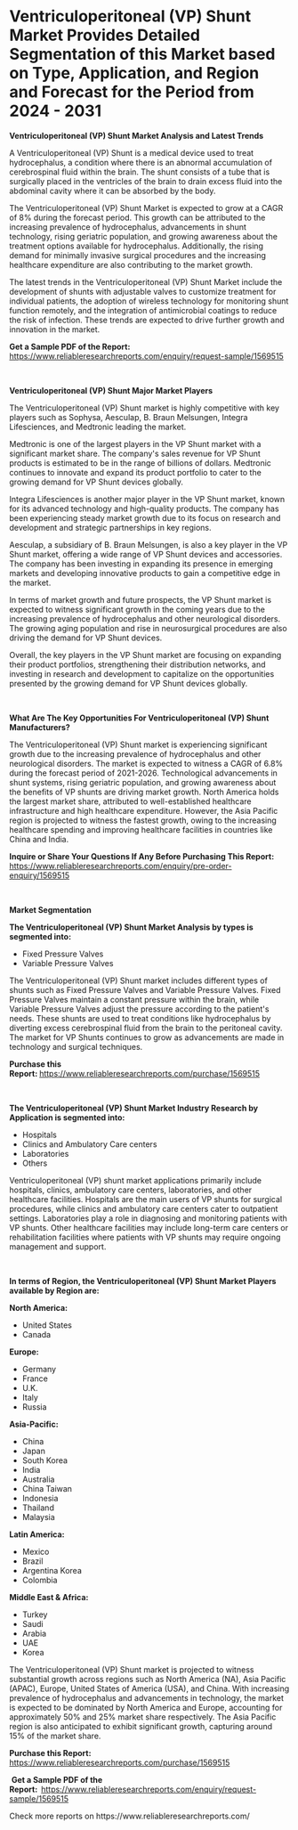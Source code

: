 <p><h1>Ventriculoperitoneal (VP) Shunt Market Provides Detailed Segmentation of this Market based on Type, Application, and Region and Forecast for the Period from 2024 - 2031</h1></p><p><strong>Ventriculoperitoneal (VP) Shunt Market Analysis and Latest Trends</strong></p>
<p><p>A Ventriculoperitoneal (VP) Shunt is a medical device used to treat hydrocephalus, a condition where there is an abnormal accumulation of cerebrospinal fluid within the brain. The shunt consists of a tube that is surgically placed in the ventricles of the brain to drain excess fluid into the abdominal cavity where it can be absorbed by the body.</p><p>The Ventriculoperitoneal (VP) Shunt Market is expected to grow at a CAGR of 8% during the forecast period. This growth can be attributed to the increasing prevalence of hydrocephalus, advancements in shunt technology, rising geriatric population, and growing awareness about the treatment options available for hydrocephalus. Additionally, the rising demand for minimally invasive surgical procedures and the increasing healthcare expenditure are also contributing to the market growth.</p><p>The latest trends in the Ventriculoperitoneal (VP) Shunt Market include the development of shunts with adjustable valves to customize treatment for individual patients, the adoption of wireless technology for monitoring shunt function remotely, and the integration of antimicrobial coatings to reduce the risk of infection. These trends are expected to drive further growth and innovation in the market.</p></p>
<p><strong>Get a Sample PDF of the Report:&nbsp;</strong> <a href="https://www.reliableresearchreports.com/enquiry/request-sample/1569515">https://www.reliableresearchreports.com/enquiry/request-sample/1569515</a></p>
<p>&nbsp;</p>
<p><strong>Ventriculoperitoneal (VP) Shunt Major Market Players</strong></p>
<p><p>The Ventriculoperitoneal (VP) Shunt market is highly competitive with key players such as Sophysa, Aesculap, B. Braun Melsungen, Integra Lifesciences, and Medtronic leading the market.</p><p>Medtronic is one of the largest players in the VP Shunt market with a significant market share. The company's sales revenue for VP Shunt products is estimated to be in the range of billions of dollars. Medtronic continues to innovate and expand its product portfolio to cater to the growing demand for VP Shunt devices globally.</p><p>Integra Lifesciences is another major player in the VP Shunt market, known for its advanced technology and high-quality products. The company has been experiencing steady market growth due to its focus on research and development and strategic partnerships in key regions.</p><p>Aesculap, a subsidiary of B. Braun Melsungen, is also a key player in the VP Shunt market, offering a wide range of VP Shunt devices and accessories. The company has been investing in expanding its presence in emerging markets and developing innovative products to gain a competitive edge in the market.</p><p>In terms of market growth and future prospects, the VP Shunt market is expected to witness significant growth in the coming years due to the increasing prevalence of hydrocephalus and other neurological disorders. The growing aging population and rise in neurosurgical procedures are also driving the demand for VP Shunt devices.</p><p>Overall, the key players in the VP Shunt market are focusing on expanding their product portfolios, strengthening their distribution networks, and investing in research and development to capitalize on the opportunities presented by the growing demand for VP Shunt devices globally.</p></p>
<p>&nbsp;</p>
<p><strong>What Are The Key Opportunities For Ventriculoperitoneal (VP) Shunt Manufacturers?</strong></p>
<p><p>The Ventriculoperitoneal (VP) Shunt market is experiencing significant growth due to the increasing prevalence of hydrocephalus and other neurological disorders. The market is expected to witness a CAGR of 6.8% during the forecast period of 2021-2026. Technological advancements in shunt systems, rising geriatric population, and growing awareness about the benefits of VP shunts are driving market growth. North America holds the largest market share, attributed to well-established healthcare infrastructure and high healthcare expenditure. However, the Asia Pacific region is projected to witness the fastest growth, owing to the increasing healthcare spending and improving healthcare facilities in countries like China and India.</p></p>
<p><strong>Inquire or Share Your Questions If Any Before Purchasing This Report:</strong> <a href="https://www.reliableresearchreports.com/enquiry/pre-order-enquiry/1569515">https://www.reliableresearchreports.com/enquiry/pre-order-enquiry/1569515</a></p>
<p>&nbsp;</p>
<p><strong>Market Segmentation</strong></p>
<p><strong>The Ventriculoperitoneal (VP) Shunt Market Analysis by types is segmented into:</strong></p>
<p><ul><li>Fixed Pressure Valves</li><li>Variable Pressure Valves</li></ul></p>
<p><p>The Ventriculoperitoneal (VP) Shunt market includes different types of shunts such as Fixed Pressure Valves and Variable Pressure Valves. Fixed Pressure Valves maintain a constant pressure within the brain, while Variable Pressure Valves adjust the pressure according to the patient's needs. These shunts are used to treat conditions like hydrocephalus by diverting excess cerebrospinal fluid from the brain to the peritoneal cavity. The market for VP Shunts continues to grow as advancements are made in technology and surgical techniques.</p></p>
<p><strong>Purchase this Report:&nbsp;</strong><a href="https://www.reliableresearchreports.com/purchase/1569515">https://www.reliableresearchreports.com/purchase/1569515</a></p>
<p>&nbsp;</p>
<p><strong>The Ventriculoperitoneal (VP) Shunt Market Industry Research by Application is segmented into:</strong></p>
<p><ul><li>Hospitals</li><li>Clinics and Ambulatory Care centers</li><li>Laboratories</li><li>Others</li></ul></p>
<p><p>Ventriculoperitoneal (VP) shunt market applications primarily include hospitals, clinics, ambulatory care centers, laboratories, and other healthcare facilities. Hospitals are the main users of VP shunts for surgical procedures, while clinics and ambulatory care centers cater to outpatient settings. Laboratories play a role in diagnosing and monitoring patients with VP shunts. Other healthcare facilities may include long-term care centers or rehabilitation facilities where patients with VP shunts may require ongoing management and support.</p></p>
<p>&nbsp;</p>
<p><strong>In terms of Region, the Ventriculoperitoneal (VP) Shunt Market Players available by Region are:</strong></p>
<p>
    <p> <strong> North America: </strong>
        <ul>
            <li>United States</li>
            <li>Canada</li>
        </ul>
        </p> 
    <p> <strong> Europe: </strong>
        <ul>
            <li>Germany</li>
            <li>France</li>
            <li>U.K.</li>
            <li>Italy</li>
            <li>Russia</li>
        </ul>
        </p> 
    <p> <strong> Asia-Pacific: </strong>
        <ul>
            <li>China</li>
            <li>Japan</li>
            <li>South Korea</li>
            <li>India</li>
            <li>Australia</li>
            <li>China Taiwan</li>
            <li>Indonesia</li>
            <li>Thailand</li>
            <li>Malaysia</li>
        </ul>
        </p> 
    <p> <strong> Latin America: </strong>
        <ul>
            <li>Mexico</li>
            <li>Brazil</li>
            <li>Argentina Korea</li>
            <li>Colombia</li>
        </ul>
        </p> 
    <p> <strong> Middle East & Africa: </strong>
        <ul>
            <li>Turkey</li>
            <li>Saudi</li>
            <li>Arabia</li>
            <li>UAE</li>
            <li>Korea</li>
        </ul>
    </p>
    </p>
<p><p>The Ventriculoperitoneal (VP) Shunt market is projected to witness substantial growth across regions such as North America (NA), Asia Pacific (APAC), Europe, United States of America (USA), and China. With increasing prevalence of hydrocephalus and advancements in technology, the market is expected to be dominated by North America and Europe, accounting for approximately 50% and 25% market share respectively. The Asia Pacific region is also anticipated to exhibit significant growth, capturing around 15% of the market share.</p></p>
<p><strong>Purchase this Report: </strong><a href="https://www.reliableresearchreports.com/purchase/1569515">https://www.reliableresearchreports.com/purchase/1569515</a></p>
<p>&nbsp;<strong>Get a Sample PDF of the Report:&nbsp;&nbsp;</strong><a href="https://www.reliableresearchreports.com/enquiry/request-sample/1569515">https://www.reliableresearchreports.com/enquiry/request-sample/1569515</a></p>
<p><strong></strong></p>
<p>Check more reports on https://www.reliableresearchreports.com/</p>